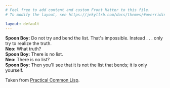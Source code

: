 ```yaml
---
# Feel free to add content and custom Front Matter to this file.
# To modify the layout, see https://jekyllrb.com/docs/themes/#overriding-theme-defaults

layout: default
---
```


**Spoon Boy:** Do not try and bend the list. That's impossible. Instead . . . only try to realize the truth.  
**Neo:** What truth?  
**Spoon Boy:** There is no list.  
**Neo:** There is no list?  
**Spoon Boy:** Then you'll see that it is not the list that bends; it is only yourself.

Taken from [Practical Common Lisp](http://gigamonkeys.com/book).